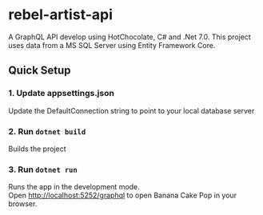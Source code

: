 # rebel-artist-api
A GraphQL API develop using HotChocolate, C# and .Net 7.0.
This project uses data from a MS SQL Server using Entity Framework Core.

## Quick Setup

### 1. Update appsettings.json
Update the DefaultConnection string to point to your local database server
  
### 2. Run `dotnet build`
Builds the project

### 3. Run `dotnet run`
Runs the app in the development mode.\
Open [http://localhost:5252/graphql](http://localhost:5252/graphql) to open Banana Cake Pop in your browser.
